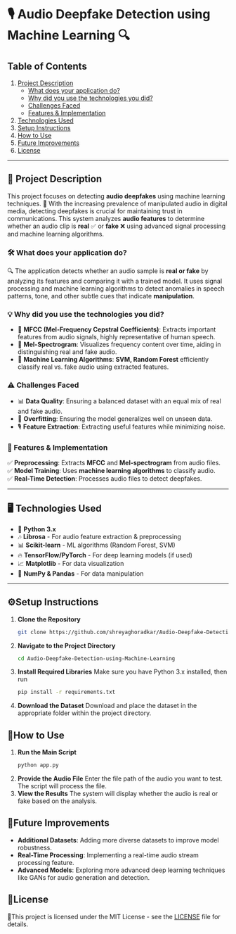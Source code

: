 # 🎙️ Audio Deepfake Detection using Machine Learning 🔍  

## Table of Contents
1. [Project Description](#project-description)
   - [What does your application do?](#what-does-your-application-do)
   - [Why did you use the technologies you did?](#why-did-you-use-the-technologies-you-did)
   - [Challenges Faced](#challenges-faced)
   - [Features & Implementation](#features--implementation)
2. [Technologies Used](#technologies-used)
3. [Setup Instructions](#setup-instructions)
4. [How to Use](#how-to-use)
5. [Future Improvements](#future-improvements)
6. [License](#license)
---  

## 📌 Project Description  
This project focuses on detecting **audio deepfakes** using machine learning techniques. 🎤 With the increasing prevalence of manipulated audio in digital media, detecting deepfakes is crucial for maintaining trust in communications. This system analyzes **audio features** to determine whether an audio clip is **real** ✅ or **fake** ❌ using advanced signal processing and machine learning algorithms.  

### 🛠️ What does your application do?  
🔍 The application detects whether an audio sample is **real or fake** by analyzing its features and comparing it with a trained model. It uses signal processing and machine learning algorithms to detect anomalies in speech patterns, tone, and other subtle cues that indicate **manipulation**.  

### 💡 Why did you use the technologies you did?  
- 🎵 **MFCC (Mel-Frequency Cepstral Coefficients)**: Extracts important features from audio signals, highly representative of human speech.  
- 🎼 **Mel-Spectrogram**: Visualizes frequency content over time, aiding in distinguishing real and fake audio.  
- 🤖 **Machine Learning Algorithms**: **SVM, Random Forest** efficiently classify real vs. fake audio using extracted features.  

### ⚠️ Challenges Faced  
- 📊 **Data Quality**: Ensuring a balanced dataset with an equal mix of real and fake audio.  
- 🔄 **Overfitting**: Ensuring the model generalizes well on unseen data.  
- 🎙️ **Feature Extraction**: Extracting useful features while minimizing noise.  

### 🚀 Features & Implementation  
✅ **Preprocessing**: Extracts **MFCC** and **Mel-spectrogram** from audio files.  
✅ **Model Training**: Uses **machine learning algorithms** to classify audio.  
✅ **Real-Time Detection**: Processes audio files to detect deepfakes.  

---  

## 🖥️ Technologies Used  
- 🐍 **Python 3.x**  
- 🎶 **Librosa** - For audio feature extraction & preprocessing  
- 📊 **Scikit-learn** - ML algorithms (Random Forest, SVM)  
- 🔥 **TensorFlow/PyTorch** - For deep learning models (if used)  
- 📈 **Matplotlib** - For data visualization  
- 📑 **NumPy & Pandas** - For data manipulation  

---  

## ⚙️Setup Instructions
1. **Clone the Repository**
   ```bash
   git clone https://github.com/shreyaghoradkar/Audio-Deepfake-Detection-using-Machine-Learning.git

2. **Navigate to the Project Directory**
   ```bash
   cd Audio-Deepfake-Detection-using-Machine-Learning

3. **Install Required Libraries**
   Make sure you have Python 3.x installed, then run
   ```bash
   pip install -r requirements.txt

4. **Download the Dataset**
   Download and place the dataset in the appropriate folder within the project directory.

## 🚀How to Use

1. **Run the Main Script**
   ```bash
   python app.py
2. **Provide the Audio File**
   Enter the file path of the audio you want to test. The script will process the file.
3. **View the Results**
   The system will display whether the audio is real or fake based on the analysis.

## 🔮Future Improvements
- **Additional Datasets**: Adding more diverse datasets to improve model robustness.
- **Real-Time Processing**: Implementing a real-time audio stream processing feature.
- **Advanced Models**: Exploring more advanced deep learning techniques like GANs for audio generation and detection.

## 📜License
📝This project is licensed under the MIT License - see the [LICENSE](LICENSE) file for details.
